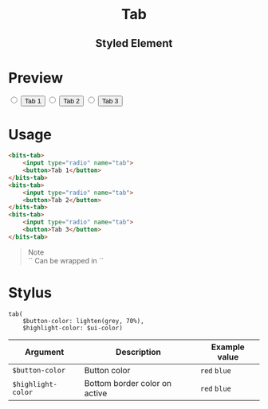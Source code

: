 <h1 style="margin: 0; border: 0; text-align: center;">Tab</h1>

<h2 style="text-align: center;"><tag>Styled Element</tag></h2>

# Preview
<div id="preview" class="bits-button-group">
    <bits-tab>
        <input type="radio" name="tab">
        <button>Tab 1</button>
    </bits-tab>
    <bits-tab>
        <input type="radio" name="tab">
        <button>Tab 2</button>
    </bits-tab>
    <bits-tab>
        <input type="radio" name="tab">
        <button>Tab 3</button>
    </bits-tab>
</div>

# Usage
```html
<bits-tab>
    <input type="radio" name="tab">
    <button>Tab 1</button>
</bits-tab>
<bits-tab>
    <input type="radio" name="tab">
    <button>Tab 2</button>
</bits-tab>
<bits-tab>
    <input type="radio" name="tab">
    <button>Tab 3</button>
</bits-tab>
```

> <div class="bits-tag">Note</div> `<bits-tab>` Can be wrapped in `<bits-button-group>`

# Stylus

```stylus
tab(
    $button-color: lighten(grey, 70%),
    $highlight-color: $ui-color)
```

|Argument|Description|Example value|
|---|---|---|
|`$button-color`|Button color|`red` `blue`|
|`$highlight-color`|Bottom border color on active|`red` `blue`|
